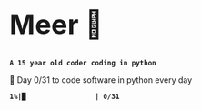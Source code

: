 <h1 style="font-size: 48px;">Meer 🌱</h1>

**`A 15 year old coder coding in python`**


🧰 Day 0/31 to code software in python every day

**`1%|█                 | 0/31 `**
